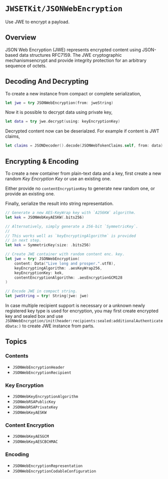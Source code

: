 # ``JWSETKit/JSONWebEncryption``

Use JWE to encrypt a payload.

## Overview

JSON Web Encryption (JWE) represents encrypted content using JSON-based 
data structures RFC7159. The JWE cryptographic mechanismsencrypt 
and provide integrity protection for an arbitrary sequence of octets.

## Decoding And Decrypting

To create a new instance from compact or complete serialization,

``` swift
let jwe = try JSONWebEncryption(from: jweString)
```

Now it is possible to decrypt data using private key,

```swift
let data = try jwe.decrypt(using: keyEncryptionKey)
```

Decrypted content now can be deserialzed. For example if content is JWT claims,

```swift
let claims = JSONDecoder().decode(JSONWebTokenClaims.self, from: data)
```

## Encrypting & Encoding

To create a new container from plain-text data and a key, first
create a new random *Key Encryption Key* or use an existing one.

Either provide no `contentEncryptionKey` to generate new random one,
or provide an existing one.

Finally, serialize the result into string representation.

```swift
// Generate a new AES-KeyWrap key with `A256KW` algorithm.
let kek = JSONWebKeyAESKW(.bits256)

// Alternatively, simply generate a 256-bit `SymmetricKey`.
//
// This works well as `keyEncryptingAlgorithm` is provided
// in next step.
let kek = SymmetricKey(size: .bits256)

// Create JWE container with random content enc. key.
let jwe = try! JSONWebEncryption(
    content: Data("Live long and prosper.".utf8),
    keyEncryptingAlgorithm: .aesKeyWrap256,
    keyEncryptionKey: kek,
    contentEncryptionAlgorithm: .aesEncryptionGCM128
)

// Encode JWE in compact string.
let jweString = try! String(jwe: jwe)
```

In case multiple recipient support is necessary or a unknown newly registered key type
is used for encryption, you may first create encrypted key and sealed box and use 
``JSONWebEncryption/init(header:recipients:sealed:additionalAuthenticatedData:)``
to create JWE instance from parts.

## Topics

### Contents

- ``JSONWebEncryptionHeader``
- ``JSONWebEncryptionRecipient``

### Key Encryption

- ``JSONWebKeyEncryptionAlgorithm``
- ``JSONWebRSAPublicKey``
- ``JSONWebRSAPrivateKey``
- ``JSONWebKeyAESKW``

### Content Encryption

- ``JSONWebKeyAESGCM``
- ``JSONWebKeyAESCBCHMAC``

### Encoding

- ``JSONWebEncryptionRepresentation``
- ``JSONWebEncryptionCodableConfiguration``
